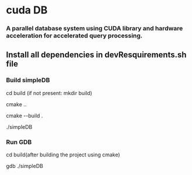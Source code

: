 <h1>cuda DB</h1>
<h3>A parallel database system using CUDA library and hardware acceleration for accelerated query processing.</h3>

<h2>Install all dependencies in devResquirements.sh file</h2>

<h3>Build simpleDB</h3>
<p>cd build (if not present: mkdir build)</p>
<p>cmake ..</p>
<p>cmake --build .</p>
<p>./simpleDB</p>

<h3>Run GDB</h3>
<p>cd build(after building the project using cmake)</p>
<p>gdb ./simpleDB</p>
